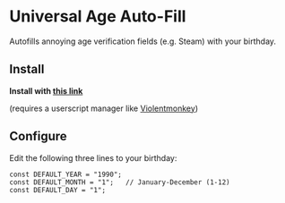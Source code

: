# Universal Age Auto-Fill

Autofills annoying age verification fields (e.g. Steam) with your birthday.

## Install
**Install with [this link](https://github.com/RePacked/Universal-Age-Auto-Fill/raw/refs/heads/main/universal-age-auto-fill.user.js)**

(requires a userscript manager like [Violentmonkey](https://violentmonkey.github.io/))

## Configure
Edit the following three lines to your birthday:

    const DEFAULT_YEAR = "1990";
    const DEFAULT_MONTH = "1";   // January-December (1-12)
    const DEFAULT_DAY = "1";
